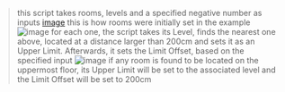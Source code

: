 > this script takes rooms, levels and a specified negative number as inputs
[image](https://user-images.githubusercontent.com/46314846/173022321-9580f722-8349-4b94-b4ab-d6a5fa518618.png)
> this is how rooms were initially set in the example
![image](https://user-images.githubusercontent.com/46314846/173022815-2240e7a5-f8fd-46db-900e-9b9f9dcd141d.png)
> for each one, the script takes its Level, finds the nearest one above, located at a distance larger than 200cm and sets it as an Upper Limit. Afterwards, it sets the Limit Offset, based on the specified input
![image](https://user-images.githubusercontent.com/46314846/173023477-eafdbf44-a3fa-4263-9bbc-391b3b9dff7a.png)
> if any room is found to be located on the uppermost floor, its Upper Limit will be set to the associated level and the Limit Offset will be set to 200cm
